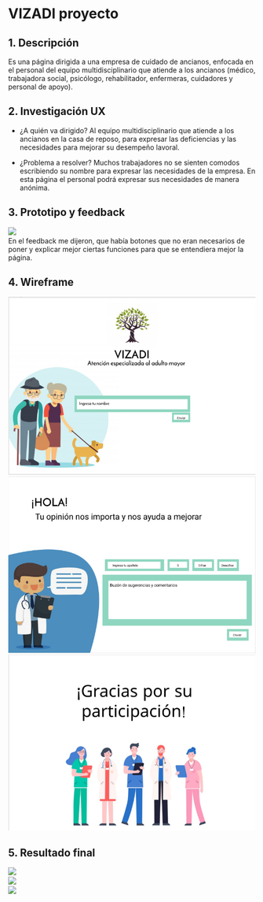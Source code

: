 # VIZADI proyecto

## 1. Descripción

Es una página dirigida a una empresa de cuidado de ancianos, enfocada en el personal del equipo multidisciplinario que atiende a los ancianos (médico, trabajadora social, psicólogo, rehabilitador, enfermeras, cuidadores y personal de apoyo).


## 2. Investigación UX

* ¿A quién va dirigido?
  Al equipo multidisciplinario que atiende a los ancianos en la casa de reposo, para expresar las deficiencias y las necesidades para mejorar su desempeño lavoral.

* ¿Problema a resolver?
 Muchos trabajadores no se sienten comodos escribiendo su nombre para expresar las necesidades de la empresa. En esta página el personal podrá expresar sus necesidades de manera anónima.

## 3. Prototipo y feedback

<img src= "prototipo foto.jpg">
<br>
En el feedback me dijeron, que había botones que no eran necesarios de poner y explicar mejor ciertas funciones para que se entendiera mejor la página.

## 4. Wireframe

<img src= "prot1.png">
<br>
<img src= "prot2.png">
<br>
<img src= "prot3.png">

## 5. Resultado final

<img src= "zay1.png">
<br>
<img src= "zay2.png">
<br>
<img src= "zay3.png">



